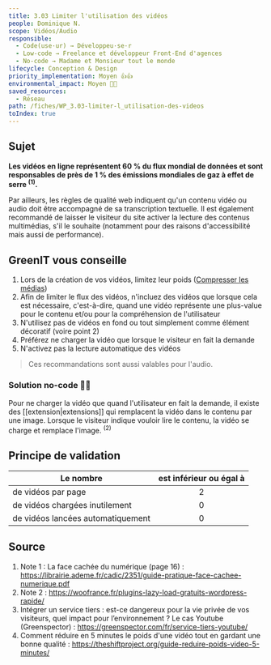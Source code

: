 ```yaml
---
title: 3.03 Limiter l'utilisation des vidéos
people: Dominique N.
scope: Vidéos/Audio
responsible:
  - Code(use·ur) → Développeu·se·r
  - Low-code → Freelance et développeur Front-End d'agences
  - No-code → Madame et Monsieur tout le monde
lifecycle: Conception & Design
priority_implementation: Moyen 👍👍
environmental_impact: Moyen 🌱🌱
saved_resources:
  - Réseau
path: /fiches/WP_3.03-limiter-l_utilisation-des-videos
toIndex: true
---
```


## Sujet

**Les vidéos en ligne représentent 60 % du flux mondial de données et sont responsables de près de 1 % des émissions mondiales de gaz à effet de serre <sup>(1)</sup>.**

Par ailleurs, les règles de qualité web indiquent qu'un contenu vidéo ou audio doit être accompagné de sa transcription textuelle. Il est également recommandé de laisser le visiteur du site activer la lecture des contenus multimédias, s'il le souhaite (notamment pour des raisons d'accessibilité mais aussi de performance).

## GreenIT vous conseille

1.  Lors de la création de vos vidéos, limitez leur poids ([Compresser les médias](./WP_5.01-compresser-les-medias.md))
2.  Afin de limiter le flux des vidéos, n'incluez des vidéos que lorsque cela est nécessaire, c'est-à-dire, quand une vidéo représente une plus-value pour le contenu et/ou pour la compréhension de l'utilisateur
3.  N'utilisez pas de vidéos en fond ou tout simplement comme élément décoratif (voire point 2)
4.  Préférez ne charger la vidéo que lorsque le visiteur en fait la demande
5.  N'activez pas la lecture automatique des vidéos

> Ces recommandations sont aussi valables pour l'audio.

### Solution no-code 🌱🌱

Pour ne charger la vidéo que quand l'utilisateur en fait la demande, il existe des [[extension|extensions]] qui remplacent la vidéo dans le contenu par une image. Lorsque le visiteur indique vouloir lire le contenu, la vidéo se charge et remplace l'image. <sup>(2)</sup>

## Principe de validation

| Le nombre                         | est inférieur ou égal à |
| --------------------------------- | :---------------------: |
| de vidéos par page                |            2            |
| de vidéos chargées inutilement    |            0            |
| de vidéos lancées automatiquement |            0            |

## Source

1. Note 1 : La face cachée du numérique (page 16) : <https://librairie.ademe.fr/cadic/2351/guide-pratique-face-cachee-numerique.pdf>
2. Note 2 : <https://woofrance.fr/plugins-lazy-load-gratuits-wordpress-rapide/>
3. Intégrer un service tiers : est-ce dangereux pour la vie privée de vos visiteurs, quel impact pour l’environnement ? Le cas Youtube (Greenspector) : https://greenspector.com/fr/service-tiers-youtube/
4. Comment réduire en 5 minutes le poids d'une vidéo tout en gardant une bonne qualité : https://theshiftproject.org/guide-reduire-poids-video-5-minutes/ 
